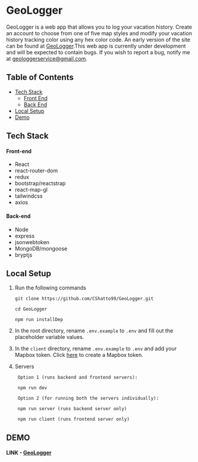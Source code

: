 # GeoLogger

GeoLogger is a web app that allows you to log your vacation history. Create an account to choose from one of five map styles and modify your vacation history tracking color using any hex color code. An early version of the site can be found at [GeoLogger](https://geo-logger.herokuapp.com).This web app is currently under development and will be expected to contain bugs. If you wish to report a bug, notify me at geologgerservice@gmail.com.

## Table of Contents

- [Tech Stack](#tech-stack)
  - [Front End](#front-end)
  - [Back End](#back-end)
- [Local Setup](#local-setup)
- [Demo](#demo)

## Tech Stack

#### Front-end

- React
- react-router-dom
- redux
- bootstrap/reactstrap
- react-map-gl
- tailwindcss
- axios

#### Back-end

- Node
- express
- jsonwebtoken
- MongoDB/mongoose
- bryptjs

## Local Setup

1. Run the following commands

   ```
   git clone https://github.com/CShatto99/GeoLogger.git

   cd GeoLogger

   npm run installDep
   ```

2. In the root directory, rename `.env.example` to `.env` and fill out the placeholder variable values.
3. In the `client` directory, rename `.env.example` to `.env` and add your Mapbox token. Click [here](https://docs.mapbox.com/help/how-mapbox-works/access-tokens/) to create a Mapbox token.
4. Servers

   ```
    Option 1 (runs backend and frontend servers):

    npm run dev

    Option 2 (for running both the servers individually):

    npm run server (runs backend server only)

    npm run client (runs frontend server only)
   ```

## DEMO

#### LINK - [GeoLogger](https://geo-logger.herokuapp.com)
